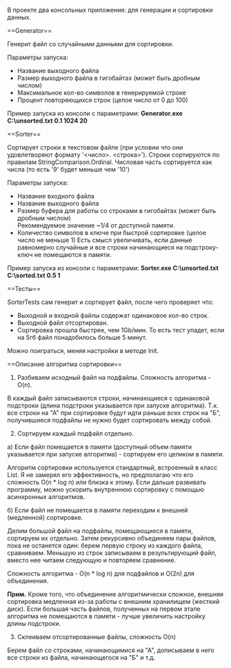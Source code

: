 В проекте два консольных приложения: для генерации и сортировки данных.

==Generator==

Генерит файл со случайными данными для сортировки.

Параметры запуска:
- Название выходного файла
- Размер выходного файла в гигобайтах (может быть дробным числом)
- Максимальное кол-во символов в генерируемой строке
- Процент повторяющихся строк (целое число от 0 до 100)

Пример запуска из консоли с параметрами: 
**Generator.exe C:\unsorted.txt 0.1 1024 20**

==Sorter==

Сортирует строки в текстовом файле (при условии что они удовлетворяют формату '<число>. <строка>').
Строки сортируются по правилам StringComparison.Ordinal.
Числовая часть сортируется как числа (то есть '9' будет меньше чем '10')

Параметры запуска:
- Название входного файла
- Название выходного файла
- Размер буфера для работы со строками в гигобайтах (может быть дробным числом)  
    Рекомендуемое значение ~1/4 от доступной памяти.
- Количество символов в ключе при быстрой сортировке (целое число не меньше 1)
    Есть смысл увеличивать, если данные равномерно случайные и все строки начинающиеся на подстроку-ключ не помещаются в памяти.

Пример запуска из консоли с параметрами: 
**Sorter.exe C:\unsorted.txt C:\sorted.txt 0.5 1**

==Тесты==

SorterTests сам генерит и сортирует файл, после чего проверяет что:
- Выходной и входной файлы содержат одинаковое кол-во строк.
- Выходной файл отсортирован.
- Сортировка прошла быстрее, чем 1Gb/мин. То есть тест упадет, если на 5гб файл понадобилось больше 5 минут.

Можно поиграться, меняя настройки в методе Init.

==Описание алгоритма сортировки==

1. Разбиваем исходный файл на подфайлы. Сложность алгоритма - O(n).

В каждый файл записываются строки, начинающиеся с одинаковой подстроки (длина подстроки указывается при запуске алгоритма).
Т.к. все строки на "А" при сортировке будут идти раньше всех строк на "Б", получившиеся подфайлы не нужно будет сортировать между собой.

2. Сортируем каждый подфайл отдельно.

а) Если файл помещается в памяти (доступный объем памяти указывается при запуске алгоритма) - сортируем его целиком в памяти.

Алгоритм сортировки используется стандартный, встроенный в класс List. Я не замерял его эффективность, но предполагаю что его сложность O(n * log n) или близка к этому.
Если дальше развивать программу, можно ускорить внутреннюю сортировку с помощью асинхронных алгоритмов.

б) Если файл не помещается в памяти переходим к внешней (медленной) сортировке.

Делим большой файл на подфайлы, помещающиеся в памяти, сортируем их отдельно. Затем рекурсивно объединяем пары файлов, пока не останется один: берем первую строку из каждого файла, сравниваем. Меньшую из строк записываем в результирующий файл, вместо нее читаем следующую и повторяем сравнение.

Сложность алгоритма - O(n * log n) для подфайлов и O(2n) для объединения.

**Прим.** Кроме того, что объединение алгоритмически сложное, внешняя сортировка медленная из-за работы с внешним хранилищем (жесткий диск). Если большая часть файлов, полученных на первом этапе алгоритма не помещаются в памяти - лучше увеличить настройку длины подстроки.

3. Склеиваем отсортированные файлы, сложность O(n)

Берем файл со строками, начинающимися на "А", дописываем в него все строки из файла, начинающегося на "Б" и т.д. 
